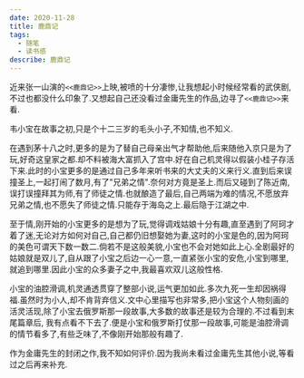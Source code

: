 ```yaml
---
date: 2020-11-28
title: 鹿鼎记
tags:
  - 随笔
  - 读书感
describe: 鹿鼎记
---
```


近来张一山演的`<<鹿鼎记>>`上映,被喷的十分凄惨,让我想起小时候经常看的武侠剧,不过也都没什么印象了.又想起自己还没看过金庸先生的作品,边寻了`<<鹿鼎记>>`来看.

韦小宝在故事之初,只是个十二三岁的毛头小子,不知情,也不知义.

在遇到茅十八之时,更多的是为了替自己母亲出气才帮助他,后来随他入京只是为了玩,好奇这皇家之都.却不料被海大富抓入了宫中.好在自己机灵得以假装小桂子存活下来.此时的小宝更多的是通过自己多年来听书来的大丈夫的义来行义.直到后来误撞圣上,一起打闹了数月,有了"兄弟之情".奈何对方竟是圣上.而后又碰到了陈近南,误打误撞拜其为师,有了师徒之情.也就酿造了最后,自己两端为难的情况,不愿放弃兄弟之情,也不愿失了师徒之情.只能存于海岛之上.最后隐于江湖之中.



至于情,刚开始的小宝更多的是想为了玩,觉得调戏姑娘十分有趣,直至遇到了阿珂才着了迷,无论对方如何对自己,自己都仍旧想娶她为妻,这时的小宝是色的,因为阿珂的美色可谓天下数一数二.倘若不是这般美貌,小宝也不会对她如此上心.全剧最好的姑娘就是双儿了,自从跟了小宝之后边一心一意,一直紧张小宝的安危,小宝到哪里,就追到哪里.因此小宝的众多妻子之中,我最喜欢双儿这般性格.



小宝的油腔滑调,机灵通透贯穿了整部小说,运气更加如此.多次九死一生却因祸得福.虽然时为小人,却不肯背弃信义.文中心里描写也非常多,把小宝这个人物刻画的活灵活现,除了小宝去俄罗斯那一段故事,大多数的故事还是较为合理的.不过看到末尾篇章后, 我有点看不下去了.便是小宝和俄罗斯打仗那一段故事,可能是油腔滑调的情节看多了,有些乏味了,不像刚开始那般有趣了.



作为金庸先生的封闭之作,我不知如何评价.因为我尚未看过金庸先生其他小说,等看过之后再来补充.